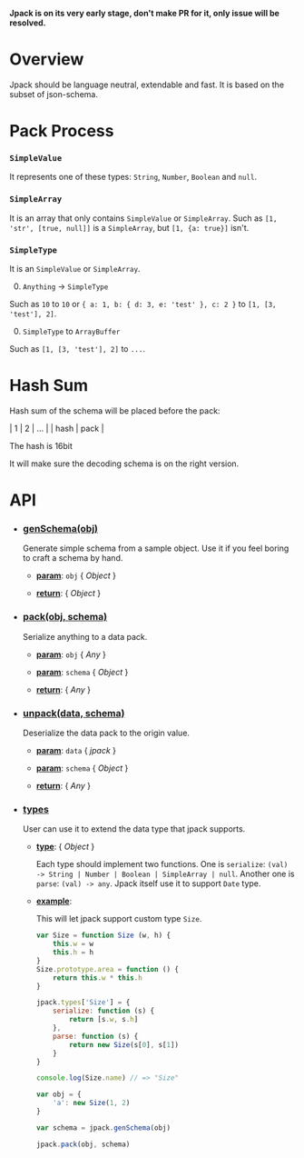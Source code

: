 **Jpack is on its very early stage, don't make PR for it, only issue will be resolved.**

# Overview

Jpack should be language neutral, extendable and fast.
It is based on the subset of json-schema.


# Pack Process

### `SimpleValue`

It represents one of these types: `String`, `Number`, `Boolean` and `null`.

### `SimpleArray`

It is an array that only contains `SimpleValue` or `SimpleArray`.
Such as `[1, 'str', [true, null]]` is a `SimpleArray`, but `[1, {a: true}]` isn't.

### `SimpleType`

It is an `SimpleValue` or `SimpleArray`.

0. `Anything` -> `SimpleType`

Such as `10` to `10` or `{ a: 1, b: { d: 3, e: 'test' }, c: 2 }` to `[1, [3, 'test'], 2]`.

0. `SimpleType` to `ArrayBuffer`

Such as `[1, [3, 'test'], 2]` to `...`.


# Hash Sum

Hash sum of the schema will be placed before the pack:

|  1 | 2 |  ...  |
|  hash  |  pack |

The hash is 16bit

It will make sure the decoding schema is on the right version.


# API

- ### **[genSchema(obj)](src/jpack.js?source#L13)**

    Generate simple schema from a sample object. Use it
    if you feel boring to craft a schema by hand.

    - **<u>param</u>**: `obj` { _Object_ }

    - **<u>return</u>**: { _Object_ }

- ### **[pack(obj, schema)](src/jpack.js?source#L27)**

    Serialize anything to a data pack.

    - **<u>param</u>**: `obj` { _Any_ }

    - **<u>param</u>**: `schema` { _Object_ }

    - **<u>return</u>**: { _Any_ }

- ### **[unpack(data, schema)](src/jpack.js?source#L37)**

    Deserialize the data pack to the origin value.

    - **<u>param</u>**: `data` { _jpack_ }

    - **<u>param</u>**: `schema` { _Object_ }

    - **<u>return</u>**: { _Any_ }

- ### **[types](src/jpack.js?source#L78)**

    User can use it to extend the data type that jpack supports.

    - **<u>type</u>**: { _Object_ }

        Each type should implement two
        functions. One is `serialize`: `(val) -> String | Number | Boolean | SimpleArray | null`.
        Another one is `parse`: `(val) -> any`.
        Jpack itself use it to support `Date` type.

    - **<u>example</u>**:

        This will let jpack support custom type `Size`.
        ```javascript
        var Size = function Size (w, h) {
            this.w = w
            this.h = h
        }
        Size.prototype.area = function () {
            return this.w * this.h
        }

        jpack.types['Size'] = {
            serialize: function (s) {
                return [s.w, s.h]
            },
            parse: function (s) {
                return new Size(s[0], s[1])
            }
        }

        console.log(Size.name) // => "Size"

        var obj = {
            'a': new Size(1, 2)
        }

        var schema = jpack.genSchema(obj)

        jpack.pack(obj, schema)
        ```


